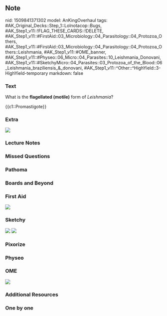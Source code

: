 ## Note
nid: 1509841371302
model: AnKingOverhaul
tags: #AK_Original_Decks::Step_1::Lolnotacop::Bugs, #AK_Step1_v11::!FLAG_THESE_CARDS::!DELETE, #AK_Step1_v11::#FirstAid::03_Microbiology::04_Parasitology::04_Protozoa_Others, #AK_Step1_v11::#FirstAid::03_Microbiology::04_Parasitology::04_Protozoa_Others::Leishmania, #AK_Step1_v11::#OME_banner, #AK_Step1_v11::#Physeo::06_Micro::04_Parasites::10_Leishmania_Donovani, #AK_Step1_v11::#SketchyMicro::04_Parasites::03_Protozoa_of_the_Blood::06_Leishmania_braziliensis_&_donovani, #AK_Step1_v11::^Other::^HighYield::3-HighYield-temporary
markdown: false

### Text
What is the <b>flagellated (motile)</b> form of <i>Leishmania</i>?
<div>
  {{c1::Promastigote}}
</div>

### Extra
<img src="paste-56869661966648.jpg">

### Lecture Notes


### Missed Questions


### Pathoma


### Boards and Beyond


### First Aid
<img src="tmpqcq1r1jm.png">

### Sketchy
<img src="paste-432756609777667.jpg"> <img src=
"paste-b54473e1f3a16c96f0c2f081847ec2eef7d0d782.png">

### Pixorize


### Physeo


### OME
<div class="ome-widget">
  <a href="https://onlinemeded.org?ref=anki"><img src=
  "_OME_AnkiFlashcards_General_7.png"></a>
</div>

### Additional Resources


### One by one

